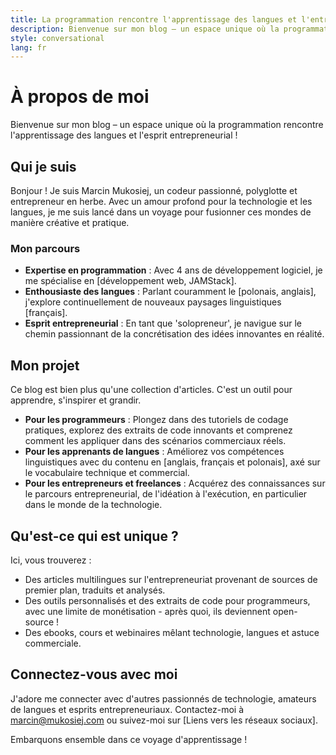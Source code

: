 ```yaml
---
title: La programmation rencontre l'apprentissage des langues et l'entrepreneuriat
description: Bienvenue sur mon blog – un espace unique où la programmation rencontre l'apprentissage des langues et l'esprit entrepreneurial !
style: conversational
lang: fr
---
```


# À propos de moi

Bienvenue sur mon blog – un espace unique où la programmation rencontre l'apprentissage des langues et l'esprit entrepreneurial !

## Qui je suis

Bonjour ! Je suis Marcin Mukosiej, un codeur passionné, polyglotte et entrepreneur en herbe. Avec un amour profond pour la technologie et les langues, je me suis lancé dans un voyage pour fusionner ces mondes de manière créative et pratique.

### Mon parcours

- **Expertise en programmation** : Avec 4 ans de développement logiciel, je me spécialise en [développement web, JAMStack].
- **Enthousiaste des langues** : Parlant couramment le [polonais, anglais], j'explore continuellement de nouveaux paysages linguistiques [français].
- **Esprit entrepreneurial** : En tant que 'solopreneur', je navigue sur le chemin passionnant de la concrétisation des idées innovantes en réalité.

## Mon projet

Ce blog est bien plus qu'une collection d'articles. C'est un outil pour apprendre, s'inspirer et grandir.

- **Pour les programmeurs** : Plongez dans des tutoriels de codage pratiques, explorez des extraits de code innovants et comprenez comment les appliquer dans des scénarios commerciaux réels.
- **Pour les apprenants de langues** : Améliorez vos compétences linguistiques avec du contenu en [anglais, français et polonais], axé sur le vocabulaire technique et commercial.
- **Pour les entrepreneurs et freelances** : Acquérez des connaissances sur le parcours entrepreneurial, de l'idéation à l'exécution, en particulier dans le monde de la technologie.

## Qu'est-ce qui est unique ?

Ici, vous trouverez :

- Des articles multilingues sur l'entrepreneuriat provenant de sources de premier plan, traduits et analysés.
- Des outils personnalisés et des extraits de code pour programmeurs, avec une limite de monétisation - après quoi, ils deviennent open-source !
- Des ebooks, cours et webinaires mêlant technologie, langues et astuce commerciale.

## Connectez-vous avec moi

J'adore me connecter avec d'autres passionnés de technologie, amateurs de langues et esprits entrepreneuriaux. Contactez-moi à marcin@mukosiej.com ou suivez-moi sur [Liens vers les réseaux sociaux].

Embarquons ensemble dans ce voyage d'apprentissage !
